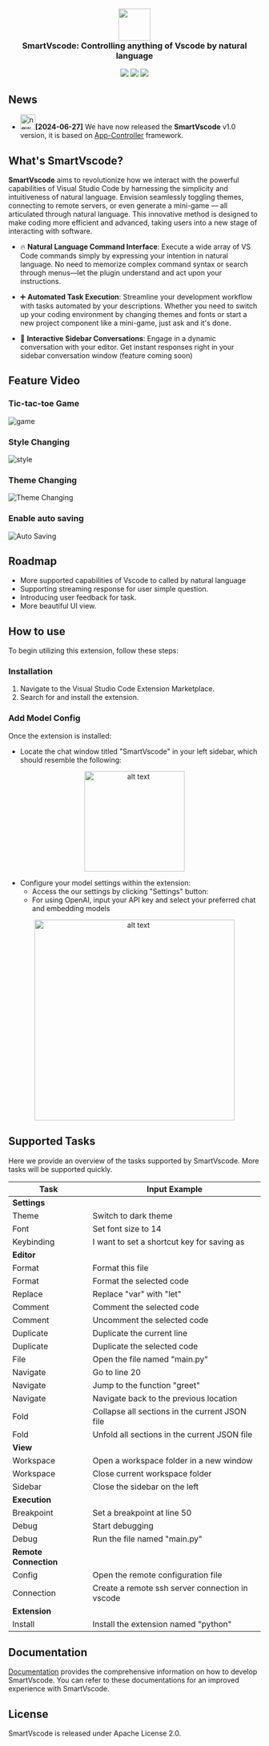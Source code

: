 <h3 align="center"><img src="images/ai-logo-in.png" height="64"><br>SmartVscode: Controlling anything of Vscode by natural language</h3>

<div align="center">

![](https://img.shields.io/visual-studio-marketplace/v/gencay.vscode-chatgpt?color=orange&label=VS%20Code)
![](https://img.shields.io/badge/license-Apache--2.0-black")
[![](https://img.shields.io/badge/Docs-English%7C%E4%B8%AD%E6%96%87-blue?logo=markdown)](https://alibaba.github.io/smart-vscode-extension/en/index.html)

</div>



## News
- <img src="https://img.alicdn.com/imgextra/i3/O1CN01SFL0Gu26nrQBFKXFR_!!6000000007707-2-tps-500-500.png" alt="new" width="30" height="30"/>**[2024-06-27]** We have now released the **SmartVscode** v1.0 version, it is based on [App-Controller](https://github.com/alibaba/app-controller) framework.

## What's SmartVscode?
**SmartVscode** aims to revolutionize how we interact with the powerful capabilities of Visual Studio Code by harnessing the simplicity and intuitiveness of natural language. Envision seamlessly toggling themes, connecting to remote servers, or even generate a mini-game — all articulated through natural language. This innovative method is designed to make coding more efficient and advanced, taking users into a new stage of interacting with software.

- 🔥 **Natural Language Command Interface**: Execute a wide array of VS Code commands simply by expressing your intention in natural language. No need to memorize complex command syntax or search through menus—let the plugin understand and act upon your instructions.

- ➕ **Automated Task Execution**: Streamline your development workflow with tasks automated by your descriptions. Whether you need to switch up your coding environment by changing themes and fonts or start a new project component like a mini-game, just ask and it's done.

- 📃 **Interactive Sidebar Conversations**: Engage in a dynamic conversation with your editor. Get instant responses right in your sidebar conversation window (feature coming soon)


## Feature Video

### Tic-tac-toe Game
![game](images/game8x.gif)

### Style Changing
![style](images/fontsize2x.gif)

### Theme Changing
![Theme Changing](images/theme1_8x.gif)


### Enable auto saving
![Auto Saving](images/autosave2x.gif)


## Roadmap
- More supported capabilities of Vscode to called by natural language
- Supporting streaming response for user simple question.
- Introducing user feedback for task. 
- More beautiful UI view.
  
## How to use
To begin utilizing this extension, follow these steps:
### Installation
1. Navigate to the Visual Studio Code Extension Marketplace.
2. Search for and install the extension.
### Add Model Config
Once the extension is installed:
- Locate the chat window titled "SmartVscode" in your left sidebar, which should resemble the following:
<p align="center"><img src="images/mainView.png" alt="alt text" width="200"/></p>

- Configure your model settings within the extension:
   - Access the our settings by clicking "Settings" button:
   - For using OpenAI, input your API key and select your preferred chat and embedding models
<p align="center"><img src="images/modelConfig.png" alt="alt text" width="400"/></p> 

## Supported Tasks
Here we provide an overview of the tasks supported by SmartVscode. More tasks will be supported quickly.


| Task                  | Input Example                                   |
| --------------------- | ----------------------------------------------- |
| **Settings**          |                                                 |
| Theme                 | Switch to dark theme                            |
| Font                  | Set font size to 14                             |
| Keybinding            | I want to set a shortcut key for saving as      |
| **Editor**            |                                                 |
| Format                | Format this file                                |
| Format                | Format the selected code                        |
| Replace               | Replace "var" with "let"                        |
| Comment               | Comment the selected code                       |
| Comment               | Uncomment the selected code                     |
| Duplicate             | Duplicate the current line                      |
| Duplicate             | Duplicate the selected code                     |
| File                  | Open the file named "main.py"                   |
| Navigate              | Go to line 20                                   |
| Navigate              | Jump to the function "greet"                    |
| Navigate              | Navigate back to the previous location          |
| Fold                  | Collapse all sections in the current JSON file  |
| Fold                  | Unfold all sections in the current JSON file    |
| **View**              |                                                 |
| Workspace             | Open a workspace folder in a new window         |
| Workspace             | Close current workspace folder                  |
| Sidebar               | Close the sidebar on the left                   |
| **Execution**         |                                                 |
| Breakpoint            | Set a breakpoint at line 50                     |
| Debug                 | Start debugging                                 |
| Debug                 | Run the file named "main.py"                    |
| **Remote Connection** |                                                 |
| Config                | Open the remote configuration file              |
| Connection            | Create a remote ssh server connection in vscode |
| **Extension**         |                                                 |
| Install               | Install the extension named "python"            |

## Documentation
[Documentation](https://alibaba.github.io/smart-vscode-extension/en/index.html) provides the comprehensive information on how to develop SmartVscode. You can refer to these documentations for an improved experience with SmartVscode.

## License
SmartVscode is released under Apache License 2.0.

